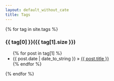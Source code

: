 ```yaml
---
layout: default_without_cate
title: Tags
---
```

<div>
{% for tag in site.tags %} 
	<a name="{{ tag[0] }}"></a><h3>{{ tag[0] }}({{ tag[1].size }})</h3>
	<ul>
	{% for post in tag[1] %}
		<li><span>{{ post.date | date_to_string }}</span> &raquo; <a href="{{ post.url }}">{{ post.title }}</a></li>
	{% endfor %}
	</ul>
{% endfor %}
</div>
